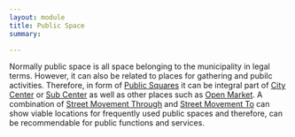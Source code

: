 ```yaml
---
layout: module
title: Public Space
summary: 

---
```

Normally public space is all space belonging to the municipality in legal terms. However, it can also be related to places for gathering and pubilc activities. Therefore, in form of [Public Squares]() it can be integral part of [City Center]() or [Sub Center]() as well as other places such as [Open Market]().
A combination of [Street Movement Through]() and [Street Movement To]() can show viable locations for frequently used public spaces and therefore, can be recommendable for public functions and services.